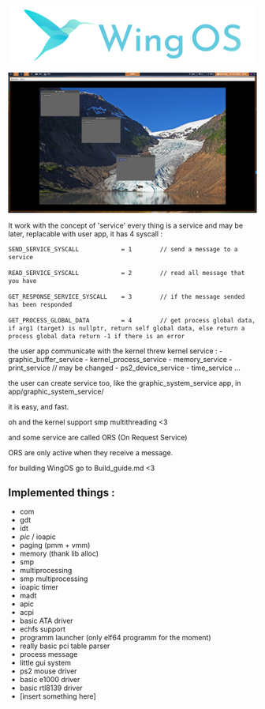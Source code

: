 
![Banner](screen_shot/wingOS.png)

![sample](screen_shot/sample4_26_12_2020png.png)

It work with the concept of 'service' 
every thing is a service and may be later, replacable with user app, 
it has 4 syscall : 
```
SEND_SERVICE_SYSCALL            = 1        // send a message to a service

READ_SERVICE_SYSCALL            = 2        // read all message that you have

GET_RESPONSE_SERVICE_SYSCALL    = 3        // if the message sended has been responded

GET_PROCESS_GLOBAL_DATA         = 4        // get process global data, if arg1 (target) is nullptr, return self global data, else return a process global data return -1 if there is an error
```
the user app communicate with the kernel threw kernel service : 
    - graphic_buffer_service
    - kernel_process_service
    - memory_service
    - print_service // may be changed
    - ps2_device_service
    - time_service
    ...

the user can create service too, like the graphic_system_service app, in app/graphic_system_service/

it is easy, and fast.

oh and the kernel support smp multithreading <3

and some service are called ORS (On Request Service)

ORS are only active when they receive a message.

for building WingOS go to Build_guide.md <3
## Implemented things :
 - com
 - gdt
 - idt
 - *pic* / ioapic
 - paging (pmm + vmm)
 - memory (thank lib alloc)
 - smp
 - multiprocessing
 - smp multiprocessing
 - ioapic timer
 - madt 
 - apic 
 - acpi
 - basic ATA driver
 - echfs support
 - programm launcher (only elf64 programm for the moment)
 - really basic pci table parser
 - process message
 - little gui system
 - ps2 mouse driver
 - basic e1000 driver
 - basic rtl8139 driver
 - \[insert something here]
 
 
